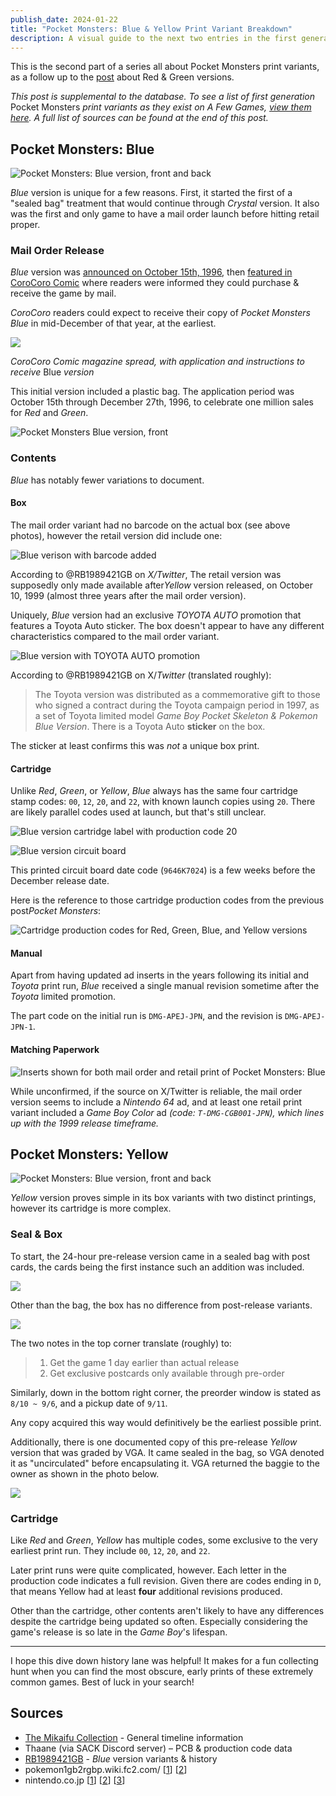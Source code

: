 ```yaml
---
publish_date: 2024-01-22
title: "Pocket Monsters: Blue & Yellow Print Variant Breakdown"
description: A visual guide to the next two entries in the first generation of Pokemon
---
```

This is the second part of a series all about Pocket Monsters print variants, as a follow up to the [post](https://www.afew.games/essays/pocket-monsters-red-green-early-print-breakdown) about Red & Green versions.

*This post is supplemental to the database. To see a list of first generation* Pocket Monsters *print variants as they exist on A Few Games, [view them here](https://www.afew.games/?search=pocket+monsters&platform=game+boy). A full list of sources can be found at the end of this post.*

## Pocket Monsters: Blue

![Pocket Monsters: Blue version, front and back](/uploads/blue-hero.jpg)

*Blue* version is unique for a few reasons. First, it started the first of a "sealed bag" treatment that would continue through *Crystal* version. It also was the first and only game to have a mail order launch before hitting retail proper.

### Mail Order Release

*Blue* version was [announced on October 15th, 1996](https://bulbapedia.bulbagarden.net/wiki/Pok%C3%A9mon_Blue_Version_(Japanese)), then [featured in CoroCoro Comic](https://lavacutcontent.com/corocoro-comic-pokemon-blue/) where readers were informed they could purchase & receive the game by mail.

*CoroCoro* readers could expect to receive their copy of *Pocket Monsters Blue* in mid-December of that year, at the earliest.

![](/uploads/corocoro-blue-version-application.png)

*CoroCoro Comic magazine spread, with application and instructions to receive* Blue *version*

This initial version included a plastic bag. The application period was October 15th through December 27th, 1996, to celebrate one million sales for *Red* and *Green*.

![Pocket Monsters Blue version, front](/uploads/0974ad5b-68c4-41ee-abdb-89a2d7bdba19.jpeg)

### Contents

*Blue* has notably fewer variations to document.

#### Box

The mail order variant had no barcode on the actual box (see above photos), however the retail version did include one:

![Blue verison with barcode added](/uploads/screenshot-2024-01-07-at-3.24.05-pm.png)

According to @RB1989421GB on *X/Twitter*, The retail version was supposedly only made available after*Yellow* version released, on October 10, 1999 (almost three years after the mail order version).

Uniquely, *Blue* version had an exclusive *TOYOTA AUTO* promotion that features a Toyota Auto sticker. The box doesn't appear to have any different characteristics compared to the mail order variant.

![Blue version with TOYOTA AUTO promotion](/uploads/screenshot-2024-01-08-at-8.58.26-pm.png)

According to @RB1989421GB on X/*Twitter* (translated roughly):

> The Toyota version was distributed as a commemorative gift to those who signed a contract during the Toyota campaign period in 1997, as a set of Toyota limited model *Game Boy Pocket Skeleton & Pokemon Blue Version*. There is a Toyota Auto **sticker** on the box.

T﻿he sticker at least confirms this was *not* a unique box print.

#### Cartridge

Unlike *Red*, *Green*, or *Yellow*, *Blue* always has the same four cartridge stamp codes: `00`, `12`, `20`, and `22`, with known launch copies using `20`. There are likely parallel codes used at launch, but that's still unclear.

![Blue version cartridge label with production code 20](/uploads/blue-20-cart.png)

![Blue version circuit board](/uploads/blue-20.jpeg)

This printed circuit board date code (`9646K7024`) is a few weeks before the December release date.

Here is the reference to those cartridge production codes from the previous post*Pocket Monsters*:

![Cartridge production codes for Red, Green, Blue, and Yellow versions](/uploads/cart-code-table.png)

#### Manual

Apart from having updated ad inserts in the years following its initial and *Toyota* print run, *Blue* received a single manual revision sometime after the *Toyota* limited promotion.

The part code on the initial run is `DMG-APEJ-JPN`, and the revision is `DMG-APEJ-JPN-1`.

#### Matching Paperwork

![Inserts shown for both mail order and retail print of Pocket Monsters: Blue](/uploads/e_wwxh8vqaqcx7p.jpg)

While unconfirmed, if the source on X/Twitter is reliable, the mail order version seems to include a *Nintendo 64* ad, and at least one retail print variant included a *Game Boy Color* ad *(code: `T-DMG-CGB001-JPN`), which lines up with the 1999 release timeframe.*

## Pocket Monsters: Yellow

![Pocket Monsters: Blue version, front and back](/uploads/yellow-hero.jpg)

*Yellow* version proves simple in its box variants with two distinct printings, however its cartridge is more complex.

### Seal & Box

To start, the 24-hour pre-release version came in a sealed bag with post cards, the cards being the first instance such an addition was included.

![](/uploads/46276c27-3572-46cb-9c11-29c43bd56f03.jpeg)

Other than the bag, the box has no difference from post-release variants.

![](/uploads/878278c8-95bc-4a0c-b73d-d5e536166372.jpeg)

The two notes in the top corner translate (roughly) to:

> 1. Get the game 1 day earlier than actual release
> 2. Get exclusive postcards only available through pre-order

Similarly, down in the bottom right corner, the preorder window is stated as `8/10 ~ 9/6`, and a pickup date of `9/11`. 

Any copy acquired this way would definitively be the earliest possible print. 

A﻿dditionally, there is one documented copy of this pre-release *Yellow* version that was graded by VGA. It came sealed in the bag, so VGA denoted it as "uncirculated" before encapsulating it. VGA returned the baggie to the owner as shown in the photo below.

![](/uploads/img_2187.jpeg)

### Cartridge

Like *Red* and *Green*, *Yellow* has multiple codes, some exclusive to the very earliest print run. They include `00`, `12`, `20`, and `22`.

Later print runs were quite complicated, however. Each letter in the production code indicates a full revision. Given there are codes ending in `D`, that means Yellow had at least **four** additional revisions produced.

Other than the cartridge, other contents aren't likely to have any differences despite the cartridge being updated so often. Especially considering the game's release is so late in the *Game Boy*'s lifespan.

- - -

I hope this dive down history lane was helpful! It makes for a fun collecting hunt when you can find the most obscure, early prints of these extremely common games. Best of luck in your search!

## Sources

* [The Mikaifu Collection](https://www.instagram.com/mikaifucollection/) - General timeline information
* Thaane (via SACK Discord server) – PCB & production code data
* [RB1989421GB](https://twitter.com/RB1989421GB) - *Blue* version variants & history
* pokemon1gb2rgbp.wiki.fc2.com/ [[1](https://pokemon1gb2rgbp.wiki.fc2.com/)] [[2](https://pokemon1gb2rgbp.wiki.fc2.com/wiki/初期版・後期版の違い)]
* nintendo.co.jp [[1](https://www.nintendo.co.jp/n02/dmg/apajapbj/index.html)] [[2](https://www.nintendo.co.jp/n02/dmg/apej/index.html)] [[3](https://www.nintendo.co.jp/n02/dmg/apsj/index.html)]